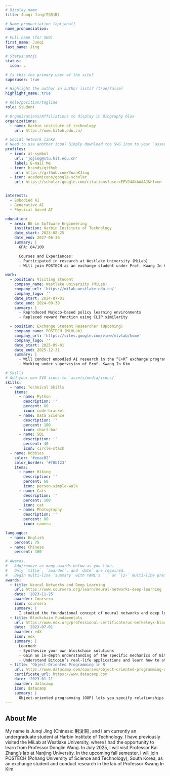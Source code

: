 ```yaml
---
# Display name
title: Junqi Jing(荆浚淇)

# Name pronunciation (optional)
name_pronunciation: 

# Full name (for SEO)
first_name: Junqi
last_name: Jing

# Status emoji
status:
  icon: ☕️

# Is this the primary user of the site?
superuser: true

# Highlight the author in author lists? (true/false)
highlight_name: true

# Role/position/tagline
role: Student

# Organizations/Affiliations to display in Biography blox
organizations:
  - name: Harbin institute of technology
    url: https://www.hitwh.edu.cn/

# Social network links
# Need to use another icon? Simply download the SVG icon to your `assets/media/icons/` folder.
profiles:
  - icon: at-symbol
    url: 'jqjing@stu.hit.edu.cn'
    label: E-mail Me
  - icon: brands/github
    url: https://github.com/YuanKJing
  - icon: academicons/google-scholar
    url: https://scholar.google.com/citations?user=EFVJ4AkAAAAJ&hl=en


interests:
  - Embodied AI
  - Generative AI
  - Physical based-AI

education:
  - area: BE in Software Engineering
    institution: Harbin Institute of Technology
    date_start: 2023-08-25
    date_end: 2027-06-30
    summary: |
      GPA: 84/100

      Courses and Experiences:
      - Participated in research at Westlake University (MiLab)
      - Will join POSTECH as an exchange student under Prof. Kwang In Kim

work:
  - position: Visiting Student
    company_name: Westlake University (MiLab)
    company_url: 'https://milab.westlake.edu.cn/'
    company_logo: ''
    date_start: 2024-07-01
    date_end: 2024-09-30
    summary: |
      - Reproduced Mujoco-based policy learning environments
      - Replaced reward function using CLIP similarity

  - position: Exchange Student Researcher (Upcoming)
    company_name: POSTECH (MLVLab)
    company_url: 'https://sites.google.com/view/mlvlab/home'
    company_logo: ''
    date_start: 2025-09-01
    date_end: 2025-12-31
    summary: |
      - Will conduct embodied AI research in the “C+R” exchange program
      - Working under supervision of Prof. Kwang In Kim

# Skills
# Add your own SVG icons to `assets/media/icons/`
skills:
  - name: Technical Skills
    items:
      - name: Python
        description: ''
        percent: 80
        icon: code-bracket
      - name: Data Science
        description: ''
        percent: 100
        icon: chart-bar
      - name: SQL
        description: ''
        percent: 40
        icon: circle-stack
  - name: Hobbies
    color: '#eeac02'
    color_border: '#f0bf23'
    items:
      - name: Hiking
        description: ''
        percent: 60
        icon: person-simple-walk
      - name: Cats
        description: ''
        percent: 100
        icon: cat
      - name: Photography
        description: ''
        percent: 80
        icon: camera

languages:
  - name: English
    percent: 75
  - name: Chinese
    percent: 100
  
# Awards.
#   Add/remove as many awards below as you like.
#   Only `title`, `awarder`, and `date` are required.
#   Begin multi-line `summary` with YAML's `|` or `|2-` multi-line prefix and indent 2 spaces below.
awards:
  - title: Neural Networks and Deep Learning
    url: https://www.coursera.org/learn/neural-networks-deep-learning
    date: '2023-11-25'
    awarder: Coursera
    icon: coursera
    summary: |
      I studied the foundational concept of neural networks and deep learning. By the end, I was familiar with the significant technological trends driving the rise of deep learning; build, train, and apply fully connected deep neural networks; implement efficient (vectorized) neural networks; identify key parameters in a neural network’s architecture; and apply deep learning to your own applications.
  - title: Blockchain Fundamentals
    url: https://www.edx.org/professional-certificate/uc-berkeleyx-blockchain-fundamentals
    date: '2023-07-01'
    awarder: edX
    icon: edx
    summary: |
      Learned:
      - Synthesize your own blockchain solutions
      - Gain an in-depth understanding of the specific mechanics of Bitcoin
      - Understand Bitcoin’s real-life applications and learn how to attack and destroy Bitcoin, Ethereum, smart contracts and Dapps, and alternatives to Bitcoin’s Proof-of-Work consensus algorithm
  - title: 'Object-Oriented Programming in R'
    url: https://www.datacamp.com/courses/object-oriented-programming-with-s3-and-r6-in-r
    certificate_url: https://www.datacamp.com
    date: '2023-01-21'
    awarder: datacamp
    icon: datacamp
    summary: |
      Object-oriented programming (OOP) lets you specify relationships between functions and the objects that they can act on, helping you manage complexity in your code. This is an intermediate level course, providing an introduction to OOP, using the S3 and R6 systems. S3 is a great day-to-day R programming tool that simplifies some of the functions that you write. R6 is especially useful for industry-specific analyses, working with web APIs, and building GUIs.
---
```


## About Me

My name is Junqi Jing (Chinese: 荆浚淇), and I am currently an undergraduate student at Harbin Institute of Technology. I have previously visited the MiLab at Westlake University, where I had the opportunity to learn from Professor Donglin Wang. In July 2025, I will visit Professor Kai Zhang’s lab at Nanjing University. In the upcoming fall semester, I will join POSTECH (Pohang University of Science and Technology), South Korea, as an exchange student and conduct research in the lab of Professor Kwang In Kim. 